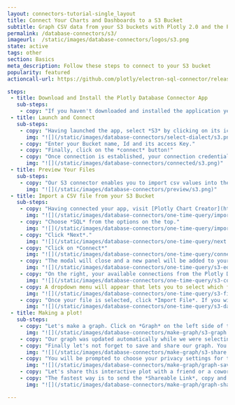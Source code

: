 ```yaml
---
layout: connectors-tutorial-single_layout
title: Connect Your Charts and Dashboards to a S3 Bucket
subtitle: Graph CSV data from your S3 buckets with Plotly 2.0 and the Plotly Database Connector.
permalink: /database-connectors/s3/
imageurl:  /static/images/database-connectors/logos/s3.png
state: active
tags: other
section: Basics
meta_description: Follow these steps to connect to your S3 bucket
popularity: featured
actioncall-url: https://github.com/plotly/electron-sql-connector/releases

steps:
 - title: Download and Install the Plotly Database Connector App
   sub-steps:
    - copy: "If you haven't downloaded and installed the application yet, please follow the instructions for either [personal setup](/database-connectors/personal-login) or [company on-premise](/database-connectors/on-prem-login)."
 - title: Launch and Connect
   sub-steps:
    - copy: "Having launched the app, select *S3* by clicking on its icon."
      img: "![](/static/images/database-connectors/select-dialect/s3.png)"
    - copy: "Enter your Bucket name, Id and its access Key."
    - copy: "Finally, click on the *connect* button!"
    - copy: "Once connection is established, your connection credentials will be saved and greyed out to avoid unintentional changes. If you wish to modify your connection, click on *edit credentials*."
      img: "![](/static/images/database-connectors/connected/s3.png)"
 - title: Preview Your Files
   sub-steps:
    - copy: "Our S3 connector enables you to import csv values into the Plotly Chart Creator. In the preview section, you will see the list of files available to you from the bucket to which you connected."
      img: "![](/static/images/database-connectors/preview/s3.png)"
 - title: Import a CSV file from your S3 Bucket
   sub-steps:
    - copy: "Having connected your app, visit [Plotly Chart Creator](https://plot.ly/create/) and click on *import data* in the top right corner."
      img: "![](/static/images/database-connectors/one-time-query/import-data.png)"
    - copy: "Choose *SQL* from the options on the top."
      img: "![](/static/images/database-connectors/one-time-query/import-sql.png)"
    - copy: "Click *Next*."
      img: "![](/static/images/database-connectors/one-time-query/next.png)"
    - copy: "Click on *Connect*"
      img: "![](/static/images/database-connectors/one-time-query/connect.png)"
    - copy: "The modal will close and a new panel will be added to your Plotly Chart Creator."
      img: "![](/static/images/database-connectors/one-time-query/s3-editor.png)"
    - copy: "On the right, your available connections from the Plotly Database Connector will be displayed. If you have more than one, make sure you select the database connection that you want to use when writing the query."
      img: "![](/static/images/database-connectors/one-time-query/s3-connections.png)"
    - copy: A dropdown menu will appear that lets you to select which file you wish to import into the grid and use for your graph."
      img: "![](/static/images/database-connectors/one-time-query/s3-files.png)"
    - copy: "Once your file is selected, click *Import File*. If you wish to set your query on a schedule to keep your grid's data updated to the latest entries of your database, visit our [schedule a query tutorial](http://help.plot.ly/database-connectors/schedule-query). Our S3 connector only supports importing CSV files right now, but if you would like to see another file type supported, [submit a request to us](https://plotly.typeform.com/to/KUiCSl)!"
      img: "![](/static/images/database-connectors/one-time-query/s3-data.png)"
 - title: Making a plot!
   sub-steps:
    - copy: "Let's make a graph. Click on *Graph* on the left side of the window and choose *Chropleth* as *Chart Type*. Select *string-1* as the label for location and *double* for values."
      img: "![](/static/images/database-connectors/make-graph/s3-graph.png)"
    - copy: "Our graph was updated automatically while we were selecting the columns to use."
    - copy: "Finally let's not forget to save and share our graph. You can press Control + S to save or click on the *Save* button on the left of the window."
      img: "![](/static/images/database-connectors/make-graph/s3-share.png)"
    - copy: "You will be prompted to choose your privacy settings for this graph and data. There is nothing here to classify, let's simply set both *plot* and *data* to *public*. Click *SAVE*."
      img: "![](/static/images/database-connectors/make-graph/graph-save-modal.png)"
    - copy: "Let's share this interactive plot with a friend or a coworker (or both)! Click on the *SHARE* tab on the left."
    - copy: "The fastest way is to send the *Shareable Link*, copy and paste it into your favorite e-mail or other communication service. Try out our Twitter, Facebook and Google+ links as well or embed it into your website by obtaining the iframe link in the *Embed* tab. If you set the settings to *public* previously, your friend or coworker will be able to view it even without an account and give you feedback."
      img: "![](/static/images/database-connectors/make-graph/graph-share-modal.png)"

---
```


